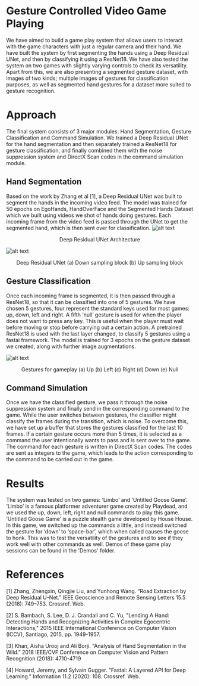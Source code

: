 # Gesture Controlled Video Game Playing
We have aimed to build a game play system that allows users to interact with the game characters with just a regular camera and their hand.
We have built the system by first segmenting the hands using a Deep Residual UNet, and then by classifying it using a ResNet18. We have also tested the system on two games with slightly varying controls to check its versatility.
Apart from this, we are also presenting a segmented gesture dataset, with images of two kinds; multiple images of gestures for classification purposes, as well as segmented hand gestures for a dataset more suited to gesture recognition.

# Approach
The final system consists of 3 major modules: Hand Segmentation, Gesture Classification and Command Simulation. We trained a Deep Residual UNet for the hand segmentation and then separately trained a ResNet18 for gesture classification, and finally combined them with the noise suppression system and DirectX Scan codes in the command simulation module.

## Hand Segmentation
Based on the work by Zhang et al [1], a Deep Residual UNet was built to segment the hands in the incoming video feed. The model was trained for 50 epochs on EgoHands, HandOverFace and the Segmented Hands Dataset which we built using videos we shot of hands doing gestures. Each incoming frame from the video feed is passed through the UNet to get the segmented hand, which is then sent over for classification.
![alt text](https://github.com/priyanka1706/Gesture-Controlled-Video-Game-Playing/blob/master/Images/UNet_arch.png)
<p align="center"> Deep Residual UNet Architecture </p>

![alt text](https://github.com/priyanka1706/Gesture-Controlled-Video-Game-Playing/blob/master/Images/UNet_blocks.png)
<p align="center"> Deep Residual UNet (a) Down sampling block (b) Up sampling block </p>

## Gesture Classification
Once each incoming frame is segmented, it is then passed through a ResNet18, so that it can be classified into one of 5 gestures. We have chosen 5 gestures, four represent the standard keys used for most games: up, down, left and right. A fifth ‘null’ gesture is used for when the player does not want to press any key. This is useful when the player must wait before moving or stop before carrying out a certain action. 
A pretrained ResNet18 is used with the last layer changed, to classify 5 gestures using a fastai framework. The model is trained for 3 epochs on the gesture dataset we created, along with further image augmentations. 

![alt text](https://github.com/priyanka1706/Gesture-Controlled-Video-Game-Playing/blob/master/Images/Gestures.png)
<p align="center"> Gestures for gameplay (a) Up (b) Left (c) Right (d) Down (e) Null </p>

## Command Simulation
Once we have the classified gesture, we pass it through the noise suppression system and finally send in the corresponding command to the game. While the user switches between gestures, the classifier might classify the frames during the transition, which is noise. To overcome this, we have set up a buffer that stores the gestures classified for the last 10 frames. If a certain gesture occurs more than 5 times, it is selected as a command the user intentionally wants to pass and is sent over to the game. 
The command for each gesture is written in DirectX Scan codes. The codes are sent as integers to the game, which leads to the action corresponding to the command to be carried out in the game. 

# Results
The system was tested on two games: ‘Limbo’ and ‘Untitled Goose Game’. ‘Limbo’ is a famous platformer adventurer game created by Playdead, and we used the up, down, left, right and null commands to play this game.
‘Untitled Goose Game’ is a puzzle stealth game developed by House House. In this game, we switched up the commands a little, and instead switched the gesture for ‘down’ to ‘space-bar’, which when called causes the goose to honk. This was to test the versatility of the gestures and to see if they work well with other commands as well.
Demos of these game play sessions can be found in the 'Demos' folder.

# References
[1] Zhang, Zhengxin, Qingjie Liu, and Yunhong Wang. “Road Extraction by Deep Residual U-Net.” IEEE Geoscience and Remote Sensing Letters 15.5 (2018): 749–753. Crossref. Web.

[2] S. Bambach, S. Lee, D. J. Crandall and C. Yu, "Lending A Hand: Detecting Hands and Recognizing Activities in Complex Egocentric Interactions," 2015 IEEE International Conference on Computer Vision (ICCV), Santiago, 2015, pp. 1949-1957.

[3] Khan, Aisha Urooj and Ali Borji. “Analysis of Hand Segmentation in the Wild.” 2018 IEEE/CVF Conference on Computer Vision and Pattern Recognition (2018): 4710-4719

[4] Howard, Jeremy, and Sylvain Gugger. “Fastai: A Layered API for Deep Learning.” Information 11.2 (2020): 108. Crossref. Web.
